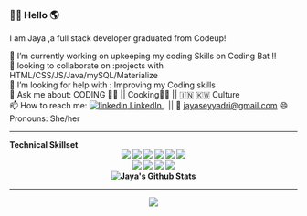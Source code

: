 ### 🙏🏼 Hello 🌎
 I am Jaya ,a full stack developer graduated from Codeup!

<!--
**jayaseyyadri/jayaseyyadri** is a ✨ _special_ ✨ repository because its `README.md` (this file) appears on your GitHub profile.
-->

 📝 I’m currently working on upkeeping  my coding Skills on Coding Bat !! <br>
 🤝 looking to collaborate on :projects with HTML/CSS/JS/Java/mySQL/Materialize <br>
 🤔 I’m looking for help with : Improving my Coding skills<br>
 💬 Ask me about: CODING 👩‍💻 || Cooking👩‍🍳 || 🇮🇳 🇰🇼 Culture <br>
 📫 How to reach me:  <a href="https://www.linkedin.com/in/jaya-lakshmi-7938831b/]">
    <img src="https://i.stack.imgur.com/gVE0j.png" alt="linkedin"> LinkedIn
  </a> &nbsp;  || 📩 jayaseyyadri@gmail.com
  😄 Pronouns: She/her
<br>
<hr>
<strong> Technical Skillset <strong>
 <div align ="center" >
  <img src="https://img.shields.io/badge/html5%20-%23E34F26.svg?&style=for-the-badge&logo=html5&logoColor=white">
  <img src="https://img.shields.io/badge/css3%20-%231572B6.svg?&style=for-the-badge&logo=css3&logoColor=white">
  <img src ="https://img.shields.io/badge/Material--UI-0081CB?style=for-the-badge&logo=material-ui&logoColor=pink"/>
  <img src="https://img.shields.io/badge/javascript%20-%23323330.svg?&style=for-the-badge&logo=javascript&logoColor=%23F7DF1E">
  <img src="https://img.shields.io/badge/java-%23ED8B00.svg?&style=for-the-badge&logo=java&logoColor=#007396">
  <img src="https://img.shields.io/badge/jquery%20-%230769AD.svg?&style=for-the-badge&logo=jquery&logoColor=white"/><br>
  <img src="https://img.shields.io/badge/github%20-%23121011.svg?&style=for-the-badge&logo=github&logoColor=white"/>
  <img src="https://img.shields.io/badge/springBoot%20-%23121011.svg?&style=for-the-badge&logo=spring&logoColor=green"/>
  <img src="https://img.shields.io/badge/Bootstrap-563D7C?style=for-the-badge&logo=bootstrap&logoColor=white"/>
  <img src="https://img.shields.io/badge/MySQL-00000F?style=for-the-badge&logo=mysql&logoColor=white"/>

  
  

<div align="center">
<img align="center" src="https://github-readme-stats.vercel.app/api?username=jayaseyyadri&include_all_commits=true&count_private=true&show_icons=true&line_height=20&title_color=FF1493&icon_color=2234AE&text_color=D3D3D3&bg_color=0,000000,130F40" alt="Jaya's Github Stats">
    </div>
<hr>  
<img src ="https://github-readme-streak-stats.herokuapp.com/?user=jayaseyyadri"/>




